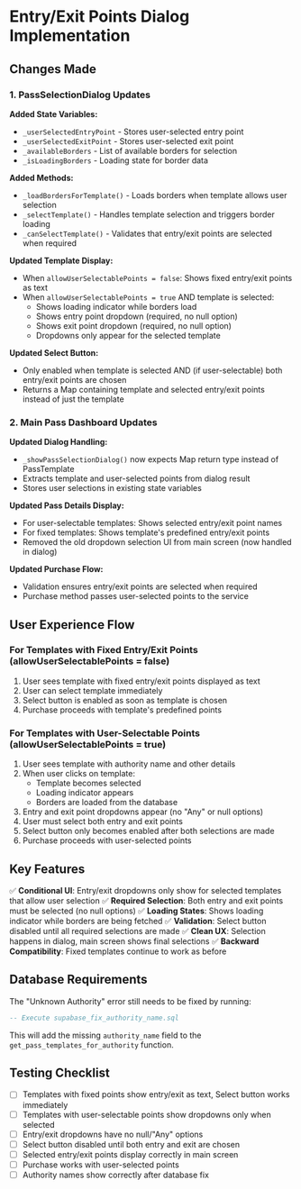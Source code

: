 # Entry/Exit Points Dialog Implementation

## Changes Made

### 1. PassSelectionDialog Updates

**Added State Variables:**
- `_userSelectedEntryPoint` - Stores user-selected entry point
- `_userSelectedExitPoint` - Stores user-selected exit point  
- `_availableBorders` - List of available borders for selection
- `_isLoadingBorders` - Loading state for border data

**Added Methods:**
- `_loadBordersForTemplate()` - Loads borders when template allows user selection
- `_selectTemplate()` - Handles template selection and triggers border loading
- `_canSelectTemplate()` - Validates that entry/exit points are selected when required

**Updated Template Display:**
- When `allowUserSelectablePoints = false`: Shows fixed entry/exit points as text
- When `allowUserSelectablePoints = true` AND template is selected:
  - Shows loading indicator while borders load
  - Shows entry point dropdown (required, no null option)
  - Shows exit point dropdown (required, no null option)
  - Dropdowns only appear for the selected template

**Updated Select Button:**
- Only enabled when template is selected AND (if user-selectable) both entry/exit points are chosen
- Returns a Map containing template and selected entry/exit points instead of just the template

### 2. Main Pass Dashboard Updates

**Updated Dialog Handling:**
- `_showPassSelectionDialog()` now expects Map return type instead of PassTemplate
- Extracts template and user-selected points from dialog result
- Stores user selections in existing state variables

**Updated Pass Details Display:**
- For user-selectable templates: Shows selected entry/exit point names
- For fixed templates: Shows template's predefined entry/exit points
- Removed the old dropdown selection UI from main screen (now handled in dialog)

**Updated Purchase Flow:**
- Validation ensures entry/exit points are selected when required
- Purchase method passes user-selected points to the service

## User Experience Flow

### For Templates with Fixed Entry/Exit Points (allowUserSelectablePoints = false)
1. User sees template with fixed entry/exit points displayed as text
2. User can select template immediately
3. Select button is enabled as soon as template is chosen
4. Purchase proceeds with template's predefined points

### For Templates with User-Selectable Points (allowUserSelectablePoints = true)
1. User sees template with authority name and other details
2. When user clicks on template:
   - Template becomes selected
   - Loading indicator appears
   - Borders are loaded from the database
3. Entry and exit point dropdowns appear (no "Any" or null options)
4. User must select both entry and exit points
5. Select button only becomes enabled after both selections are made
6. Purchase proceeds with user-selected points

## Key Features

✅ **Conditional UI**: Entry/exit dropdowns only show for selected templates that allow user selection
✅ **Required Selection**: Both entry and exit points must be selected (no null options)
✅ **Loading States**: Shows loading indicator while borders are being fetched
✅ **Validation**: Select button disabled until all required selections are made
✅ **Clean UX**: Selection happens in dialog, main screen shows final selections
✅ **Backward Compatibility**: Fixed templates continue to work as before

## Database Requirements

The "Unknown Authority" error still needs to be fixed by running:
```sql
-- Execute supabase_fix_authority_name.sql
```

This will add the missing `authority_name` field to the `get_pass_templates_for_authority` function.

## Testing Checklist

- [ ] Templates with fixed points show entry/exit as text, Select button works immediately
- [ ] Templates with user-selectable points show dropdowns only when selected
- [ ] Entry/exit dropdowns have no null/"Any" options
- [ ] Select button disabled until both entry and exit are chosen
- [ ] Selected entry/exit points display correctly in main screen
- [ ] Purchase works with user-selected points
- [ ] Authority names show correctly after database fix